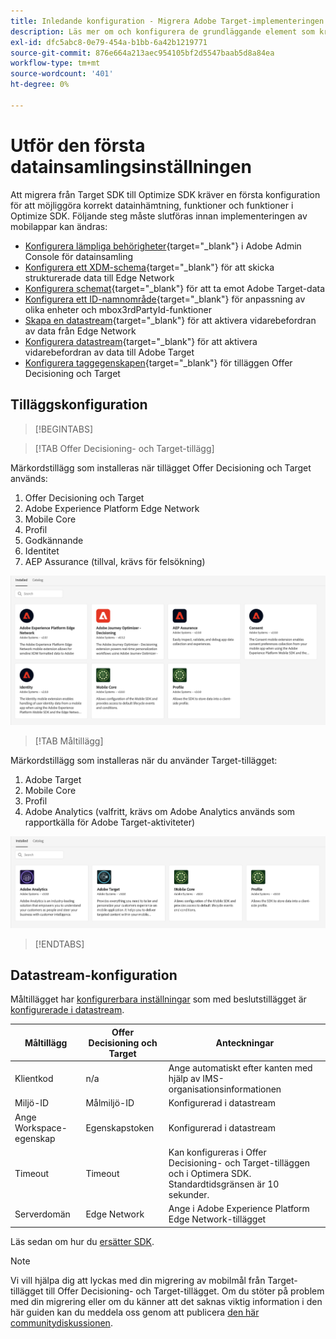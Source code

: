 ```yaml
---
title: Inledande konfiguration - Migrera Adobe Target-implementeringen i din mobilapp till Offer Decisioning- och Target-tillägget
description: Läs mer om och konfigurera de grundläggande element som krävs för implementeringen av SDK på webben på din plattform
exl-id: dfc5abc8-0e79-454a-b1bb-6a42b1219771
source-git-commit: 876e664a213aec954105bf2d5547baab5d8a84ea
workflow-type: tm+mt
source-wordcount: '401'
ht-degree: 0%

---
```


# Utför den första datainsamlingsinställningen

Att migrera från Target SDK till Optimize SDK kräver en första konfiguration för att möjliggöra korrekt datainhämtning, funktioner och funktioner i Optimize SDK. Följande steg måste slutföras innan implementeringen av mobilappar kan ändras:

- [Konfigurera lämpliga behörigheter](https://experienceleague.adobe.com/sv/docs/platform-learn/implement-web-sdk/overview#permissions){target="_blank"} i Adobe Admin Console för datainsamling
- [Konfigurera ett XDM-schema](https://experienceleague.adobe.com/sv/docs/platform-learn/implement-mobile-sdk/initial-configuration/create-schema){target="_blank"} för att skicka strukturerade data till Edge Network
- [Konfigurera schemat](https://experienceleague.adobe.com/sv/docs/platform-learn/implement-mobile-sdk/experience-cloud/target#update-your-schema){target="_blank"} för att ta emot Adobe Target-data
- [Konfigurera ett ID-namnområde](https://experienceleague.adobe.com/sv/docs/platform-learn/implement-mobile-sdk/app-implementation/identity#set-up-a-custom-identity-namespace){target="_blank"} för anpassning av olika enheter och mbox3rdPartyId-funktioner
- [Skapa en datastream](https://experienceleague.adobe.com/sv/docs/platform-learn/implement-mobile-sdk/initial-configuration/create-datastream){target="_blank"} för att aktivera vidarebefordran av data från Edge Network
- [Konfigurera datastream](https://experienceleague.adobe.com/sv/docs/platform-learn/implement-mobile-sdk/experience-cloud/target#update-datastream-configuration){target="_blank"} för att aktivera vidarebefordran av data till Adobe Target
- [Konfigurera taggegenskapen](https://experienceleague.adobe.com/sv/docs/platform-learn/implement-mobile-sdk/experience-cloud/target#install-adobe-journey-optimizer---decisioning-tags-extension){target="_blank"} för tilläggen Offer Decisioning och Target

## Tilläggskonfiguration

>[!BEGINTABS]

>[!TAB Offer Decisioning- och Target-tillägg]

Märkordstillägg som installeras när tillägget Offer Decisioning och Target används:

1. Offer Decisioning och Target
1. Adobe Experience Platform Edge Network
1. Mobile Core
1. Profil
1. Godkännande
1. Identitet
1. AEP Assurance (tillval, krävs för felsökning)

![Märkordstillägg som installeras när tillägget Offer Decisioning och Target används](assets/tag-extensions-decisioning.png)

>[!TAB Måltillägg]

Märkordstillägg som installeras när du använder Target-tillägget:

1. Adobe Target
1. Mobile Core
1. Profil
1. Adobe Analytics (valfritt, krävs om Adobe Analytics används som rapportkälla för Adobe Target-aktiviteter)

![Märkordstillägg installeras när måltillägget används](assets/tag-extensions-target.png)

>[!ENDTABS]

## Datastream-konfiguration

Måltillägget har [konfigurerbara inställningar](https://developer.adobe.com/client-sdks/solution/adobe-target/#configure-the-target-extension-in-the-data-collection-ui) som med beslutstillägget är [konfigurerade i datastream](https://developer.adobe.com/client-sdks/edge/adobe-journey-optimizer-decisioning/#adobe-experience-platform-data-collection-setup).

| Måltillägg | Offer Decisioning och Target | Anteckningar |
| --- | --- | --- | 
| Klientkod | n/a | Ange automatiskt efter kanten med hjälp av IMS-organisationsinformationen |
| Miljö-ID | Målmiljö-ID | Konfigurerad i datastream |
| Ange Workspace-egenskap | Egenskapstoken | Konfigurerad i datastream |
| Timeout | Timeout | Kan konfigureras i Offer Decisioning- och Target-tilläggen och i Optimera SDK. Standardtidsgränsen är 10 sekunder. |
| Serverdomän | Edge Network | Ange i Adobe Experience Platform Edge Network-tillägget |

Läs sedan om hur du [ersätter SDK](replace-sdk.md).

>[!NOTE]
>
>Vi vill hjälpa dig att lyckas med din migrering av mobilmål från Target-tillägget till Offer Decisioning- och Target-tillägget. Om du stöter på problem med din migrering eller om du känner att det saknas viktig information i den här guiden kan du meddela oss genom att publicera [den här communitydiskussionen](https://experienceleaguecommunities.adobe.com/t5/adobe-experience-platform-data/tutorial-discussion-migrate-adobe-target-to-mobile-sdk-on-edge/m-p/747484#M625).
